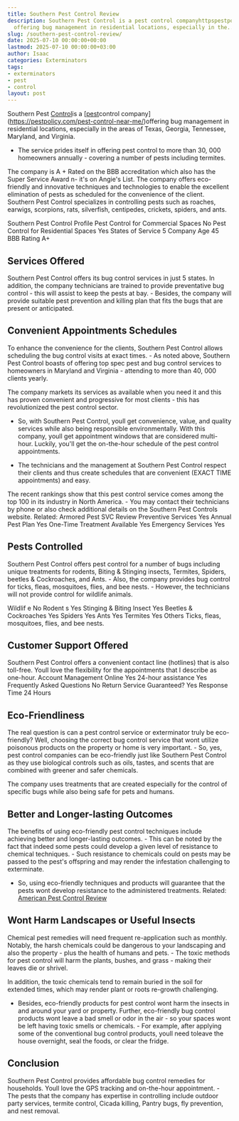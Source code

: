 ```yaml
---
title: Southern Pest Control Review
description: Southern Pest Control is a pest control companyhttpspestpolicy.compest-control-near-me
  offering bug management in residential locations, especially in the...
slug: /southern-pest-control-review/
date: 2025-07-10 00:00:00+00:00
lastmod: 2025-07-10 00:00:00+03:00
author: Isaac
categories: Exterminators
tags:
- exterminators
- pest
- control
layout: post
---
```

Southern Pest [Control](https://pestpolicy.com/american-pest-review/)is a [[pest](https://pestpolicy.com/pest-control-near-me/)control company](https://pestpolicy.com/pest-control-near-me/)offering bug management in residential locations, especially in the areas of Texas, Georgia, Tennessee, Maryland, and Virginia.

- The service prides itself in offering pest control to more than 30, 000 homeowners annually - covering a number of pests including termites.

The company is A + Rated on the BBB accreditation which also has the Super Service Award n- it's on Angie's List. The company offers eco-friendly and innovative techniques and technologies to enable the excellent elimination of pests as scheduled for the convenience of the client. Southern Pest Control specializes in controlling pests such as roaches, earwigs, scorpions, rats, silverfish, centipedes, crickets, spiders, and ants.

Southern Pest Control Profile Pest Control for Commercial Spaces No Pest Control for Residential Spaces Yes States of Service 5 Company Age 45 BBB Rating A+

##  Services Offered

Southern Pest Control offers its bug control services in just 5 states. In addition, the company technicians are trained to provide preventative bug control - this will assist to keep the pests at bay. - Besides, the company will provide suitable pest prevention and killing plan that fits the bugs that are present or anticipated.

##  Convenient Appointments Schedules

To enhance the convenience for the clients, Southern Pest Control allows scheduling the bug control visits at exact times. - As noted above, Southern Pest Control boasts of offering top spec pest and bug control services to homeowners in Maryland and Virginia - attending to more than 40, 000 clients yearly.

The company markets its services as available when you need it and this has proven convenient and progressive for most clients - this has revolutionized the pest control sector.

- So, with Southern Pest Control, youll get convenience, value, and quality services while also being responsible environmentally. With this company, youll get appointment windows that are considered multi-hour. Luckily, you'll get the on-the-hour schedule of the pest control appointments.

- The technicians and the management at Southern Pest Control respect their clients and thus create schedules that are convenient (EXACT TIME appointments) and easy.

The recent rankings show that this pest control service comes among the top 100 in its industry in North America. - You may contact their technicians by phone or also check additional details on the Southern Pest Controls website. Related: Armored Pest SVC Review Preventive Services Yes Annual Pest Plan Yes One-Time Treatment Available Yes Emergency Services Yes

##  Pests Controlled

Southern Pest Control offers pest control for a number of bugs including unique treatments for rodents, Biting & Stinging insects, Termites, Spiders, beetles & Cockroaches, and Ants. - Also, the company provides bug control for ticks, fleas, mosquitoes, flies, and bee nests. - However, the technicians will not provide control for wildlife animals.

Wildlif e No Rodent s Yes Stinging & Biting Insect Yes Beetles & Cockroaches Yes Spiders Yes Ants Yes Termites Yes Others Ticks, fleas, mosquitoes, flies, and bee nests.

##  Customer Support Offered

Southern Pest Control offers a convenient contact line (hotlines) that is also toll-free. Youll love the flexibility for the appointments that I describe as one-hour. Account Management Online Yes 24-hour assistance Yes Frequently Asked Questions No Return Service Guaranteed? Yes Response Time 24 Hours

##  Eco-Friendliness

The real question is can a pest control service or exterminator truly be eco-friendly? Well, choosing the correct bug control service that wont utilize poisonous products on the property or home is very important. - So, yes, pest control companies can be eco-friendly just like Southern Pest Control as they use biological controls such as oils, tastes, and scents that are combined with greener and safer chemicals.

The company uses treatments that are created especially for the control of specific bugs while also being safe for pets and humans.

##  Better and Longer-lasting Outcomes

The benefits of using eco-friendly pest control techniques include achieving better and longer-lasting outcomes. - This can be noted by the fact that indeed some pests could develop a given level of resistance to chemical techniques. - Such resistance to chemicals could on pests may be passed to the pest's offspring and may render the infestation challenging to exterminate.

- So, using eco-friendly techniques and products will guarantee that the pests wont develop resistance to the administered treatments. Related: [American Pest Control Review](https://pestpolicy.com/american-pest-review/)

##  Wont Harm Landscapes or Useful Insects

Chemical pest remedies will need frequent re-application such as monthly. Notably, the harsh chemicals could be dangerous to your landscaping and also the property - plus the health of humans and pets. - The toxic methods for pest control will harm the plants, bushes, and grass - making their leaves die or shrivel.

In addition, the toxic chemicals tend to remain buried in the soil for extended times, which may render plant or roots re-growth challenging.

- Besides, eco-friendly products for pest control wont harm the insects in and around your yard or property. Further, eco-friendly bug control products wont leave a bad smell or odor in the air - so your spaces wont be left having toxic smells or chemicals. - For example, after applying some of the conventional bug control products, youll need toleave the house overnight, seal the foods, or clear the fridge.

##  Conclusion

Southern Pest Control provides affordable bug control remedies for households. Youll love the GPS tracking and on-the-hour appointment. - The pests that the company has expertise in controlling include outdoor party services, termite control, Cicada killing, Pantry bugs, fly prevention, and nest removal.